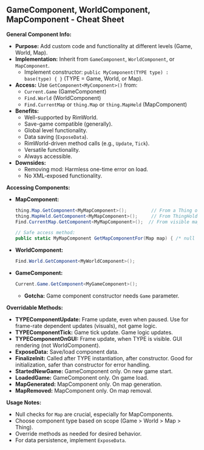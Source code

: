 
## GameComponent, WorldComponent, MapComponent - Cheat Sheet

**General Component Info:**

- **Purpose:** Add custom code and functionality at different levels (Game, World, Map).
- **Implementation:** Inherit from `GameComponent`, `WorldComponent`, or `MapComponent`.
    - Implement constructor: `public MyComponent(TYPE type) : base(type) { }` (TYPE = Game, World, or Map).
- **Access:** Use `GetComponent<MyComponent>()` from:
    - `Current.Game` (GameComponent)
    - `Find.World` (WorldComponent)
    - `Find.CurrentMap` or `thing.Map` or `thing.MapHeld` (MapComponent)
- **Benefits:**
    - Well-supported by RimWorld.
    - Save-game compatible (generally).
    - Global level functionality.
    - Data saving (`ExposeData`).
    - RimWorld-driven method calls (e.g., `Update`, `Tick`).
    - Versatile functionality.
    - Always accessible.
- **Downsides:**
    - Removing mod: Harmless one-time error on load.
    - No XML-exposed functionality.

**Accessing Components:**

- **MapComponent:**
    ```csharp
    thing.Map.GetComponent<MyMapComponent>();         // From a Thing on map
    thing.MapHeld.GetComponent<MyMapComponent>();     // From ThingHolder
    Find.CurrentMap.GetComponent<MyMapComponent>();  // From visible map

    // Safe access method:
    public static MyMapComponent GetMapComponentFor(Map map) { /* null checks & instantiation */ }
    ```

- **WorldComponent:**
    ```csharp
    Find.World.GetComponent<MyWorldComponent>();
    ```

- **GameComponent:**
    ```csharp
    Current.Game.GetComponent<MyGameComponent>();
    ```
    - **Gotcha:** Game component constructor needs `Game` parameter.

**Overridable Methods:**

- **TYPEComponentUpdate:** Frame update, even when paused. Use for frame-rate dependent updates (visuals), not game logic.
- **TYPEComponentTick:** Game tick update. Game logic updates.
- **TYPEComponentOnGUI:** Frame update, when TYPE is visible. GUI rendering (not WorldComponent).
- **ExposeData:** Save/load component data.
- **FinalizeInit:** Called after TYPE instantiation, after constructor. Good for initialization, safer than constructor for error handling.
- **StartedNewGame:** GameComponent only. On new game start.
- **LoadedGame:** GameComponent only. On game load.
- **MapGenerated:** MapComponent only. On map generation.
- **MapRemoved:** MapComponent only. On map removal.

**Usage Notes:**

- Null checks for `Map` are crucial, especially for MapComponents.
- Choose component type based on scope (Game > World > Map > Thing).
- Override methods as needed for desired behavior.
- For data persistence, implement `ExposeData`.
```
